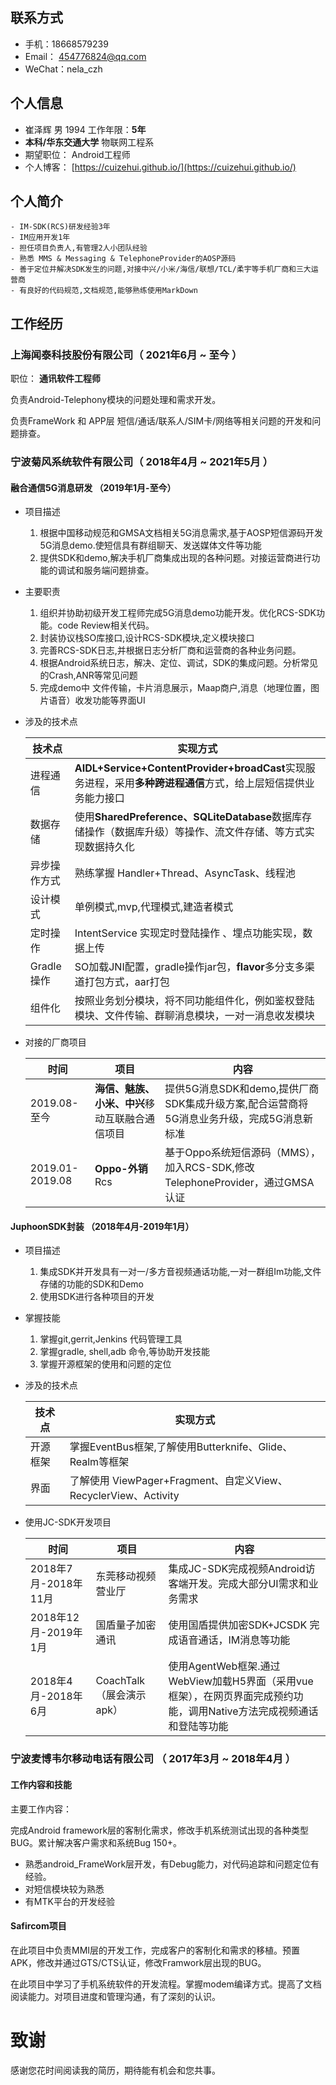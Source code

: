 ## 联系方式

- 手机：18668579239    
- Email： 454776824@qq.com   
- WeChat：nela_czh

## 个人信息

- 崔泽辉 男 1994                             工作年限：**5年**
- **本科/华东交通大学**                        物联网工程系 
- 期望职位：                                  Android工程师
- 个人博客： [https://cuizehui.github.io/](https://cuizehui.github.io/) 

## 个人简介

    - IM-SDK(RCS)研发经验3年
    - IM应用开发1年
    - 担任项目负责人,有管理2人小团队经验
    - 熟悉 MMS & Messaging & TelephoneProvider的AOSP源码
    - 善于定位并解决SDK发生的问题,对接中兴/小米/海信/联想/TCL/柔宇等手机厂商和三大运营商
    - 有良好的代码规范,文档规范,能够熟练使用MarkDown

## 工作经历

### **上海闻泰科技股份有限公司**（ 2021年6月 ~ 至今 ）

职位： **通讯软件工程师** 

负责Android-Telephony模块的问题处理和需求开发。

负责FrameWork 和 APP层 短信/通话/联系人/SIM卡/网络等相关问题的开发和问题排查。

### **宁波菊风系统软件有限公司**（ 2018年4月 ~ 2021年5月 ）

#### 融合通信5G消息研发 （2019年1月-至今）

- 项目描述
    
    1. 根据中国移动规范和GMSA文档相关5G消息需求,基于AOSP短信源码开发5G消息demo.使短信具有群组聊天、发送媒体文件等功能
    2. 提供SDK和demo,解决手机厂商集成出现的各种问题。对接运营商进行功能的调试和服务端问题排查。
        
- 主要职责
    
    1. 组织并协助初级开发工程师完成5G消息demo功能开发。优化RCS-SDK功能。code Review相关代码。
    2. 封装协议栈SO库接口,设计RCS-SDK模块,定义模块接口
    3. 完善RCS-SDK日志,并根据日志分析厂商和运营商的各种业务问题。
    4. 根据Android系统日志，解决、定位、调试，SDK的集成问题。分析常见的Crash,ANR等常见问题
    5. 完成demo中 文件传输，卡片消息展示，Maap商户,消息（地理位置，图片语音）收发功能等界面UI

- 涉及的技术点

   |技术点| 实现方式
   |-----|--------------------------------------------------------------------|
   |进程通信    | **AIDL+Service+ContentProvider+broadCast**实现服务进程，采用**多种跨进程通信**方式，给上层短信提供业务能力接口|
   |数据存储    |  使用**SharedPreference、SQLiteDatabase**数据库存储操作（数据库升级）等操作、流文件存储、等方式实现数据持久化|
   |异步操作方式|熟练掌握 Handler+Thread、AsyncTask、线程池|
   |设计模式   | 单例模式,mvp,代理模式,建造者模式 |
   |定时操作    | IntentService 实现定时登陆操作 、埋点功能实现，数据上传 |
   |Gradle操作 | SO加载JNI配置，gradle操作jar包，**flavor**多分支多渠道打包方式，aar打包|
   |组件化    | 按照业务划分模块，将不同功能组件化，例如鉴权登陆模块、文件传输、群聊消息模块，一对一消息收发模块|

- 对接的厂商项目

    |时间 | 项目 | 内容|
    |-----|-----|----|
    |2019.08-至今|**海信、魅族、小米、中兴**移动互联融合通信项目|提供5G消息SDK和demo,提供厂商SDK集成升级方案,配合运营商将5G消息业务升级，完成5G消息新标准|
    |2019.01-2019.08|**Oppo-外销**Rcs|基于Oppo系统短信源码（MMS），加入RCS-SDK,修改TelephoneProvider，通过GMSA认证|
    
#### JuphoonSDK封装 （2018年4月-2019年1月）

- 项目描述
    
    1. 集成SDK并开发具有一对一/多方音视频通话功能,一对一群组Im功能,文件存储的功能的SDK和Demo
    2. 使用SDK进行各种项目的开发
       
- 掌握技能
    
    1. 掌握git,gerrit,Jenkins 代码管理工具
    2.  掌握gradle, shell,adb 命令,等协助开发技能
    3. 掌握开源框架的使用和问题的定位
        
- 涉及的技术点
  
  |技术点| 实现方式|
  |-----|--------------------------------------------------------------------|
  |开源框架| 掌握EventBus框架,了解使用Butterknife、Glide、Realm等框架|
  |界面 | 了解使用 ViewPager+Fragment、自定义View、RecyclerView、Activity|
 
- 使用JC-SDK开发项目
    
    |时间 | 项目 | 内容|
    |-----|-----|----|
    |2018年7月-2018年11月|东莞移动视频营业厅|集成JC-SDK完成视频Android访客端开发。完成大部分UI需求和业务需求|
    |2018年12月-2019年1月| 国盾量子加密通讯 |使用国盾提供加密SDK+JCSDK 完成语音通话，IM消息等功能|
    | 2018年4月-2018年6月 |CoachTalk（展会演示apk）| 使用AgentWeb框架.通过WebView加载H5界面（采用vue框架），在网页界面完成预约功能，调用Native方法完成视频通话和登陆等功能|

### **宁波麦博韦尔移动电话有限公司** （ 2017年3月 ~ 2018年4月 ）

#### 工作内容和技能

主要工作内容：

完成Android framework层的客制化需求，修改手机系统测试出现的各种类型BUG。累计解决客户需求和系统Bug 150+。

- 熟悉android_FrameWork层开发，有Debug能力，对代码追踪和问题定位有经验。
- 对短信模块较为熟悉
- 有MTK平台的开发经验

#### Safircom项目 

在此项目中负责MMI层的开发工作，完成客户的客制化和需求的移植。预置APK，修改并通过GTS/CTS认证，修改Framwork层出现的BUG。

在此项目中学习了手机系统软件的开发流程。掌握modem编译方式。提高了文档阅读能力。对项目进度和管理沟通，有了深刻的认识。

# 致谢

感谢您花时间阅读我的简历，期待能有机会和您共事。


